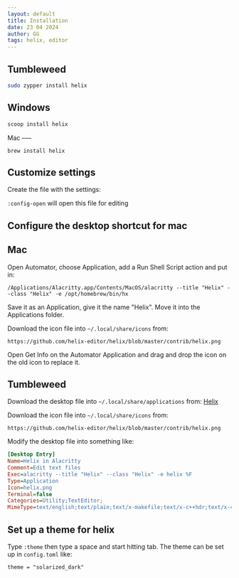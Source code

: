 ```yaml
---
layout: default
title: Installation
date: 23 04 2024
author: GG
tags: helix, editor
---
```


Tumbleweed
---

```zsh
sudo zypper install helix
```

Windows
---

```powershell
scoop install helix
```

Mac
–––

```
brew install helix
```


Customize settings
---

Create the file with the settings:

``:config-open`` will open this file for editing

Configure the desktop shortcut for mac
---

## Mac

Open Automator, choose Application, add a Run Shell Script action and put in:

```
/Applications/Alacritty.app/Contents/MacOS/alacritty --title "Helix" --class "Helix" -e /opt/homebrew/bin/hx
```

Save it as an Application, give it the name "Helix". Move it into the Applications folder.

Download the icon file into ``~/.local/share/icons`` from:

```
https://github.com/helix-editor/helix/blob/master/contrib/helix.png
```

Open Get Info on the Automator Application and drag and drop the icon on the old icon to replace it.
	
## Tumbleweed

Download the desktop file into ``~/.local/share/applications`` from:
[Helix](https://github.com/helix-editor/helix/blob/master/contrib/Helix.desktop)

Download the icon file into ``~/.local/share/icons`` from:

```
https://github.com/helix-editor/helix/blob/master/contrib/helix.png
```

Modify the desktop file into something like:

```ini
[Desktop Entry]
Name=Helix in Alacritty
Comment=Edit text files
Exec=alacritty --title "Helix" --class "Helix" -e helix %F
Type=Application
Icon=helix.png
Terminal=false
Categories=Utility;TextEditor;
MimeType=text/english;text/plain;text/x-makefile;text/x-c++hdr;text/x-c++src;text/x-chdr;text/x-csrc;text/x-java;text/x-moc;text/x-pascal;text/x-tcl;text/x-tex;application/x-shellscript;text/x-c;text/x-c++;
```

Set up a theme for helix
---

Type ``:theme`` then type a space and start hitting tab.
The theme can be set up in ``config.toml`` like:

```
theme = "solarized_dark"
```
